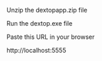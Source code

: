 Unzip the dextopapp.zip file

Run the dextop.exe file

Paste this URL in your browser

http://localhost:5555

